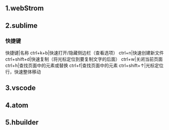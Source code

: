 ## 1.webStrom

## 2.sublime

### 快捷键

快捷键|名称
ctrl+k+b|快速打开/隐藏侧边栏（查看选项）
ctrl+n|快速创建新文件
ctrl+shift+d|快速复制（将光标定位到要复制文字的后面）
ctrl+w|关闭当前页面
ctrl+h|查找页面中的元素或替换
ctrl+f|查找页面中的元素
ctrl+shift+↑|光标定位行，快速整体移动

## 3.vscode

## 4.atom

## 5.hbuilder
